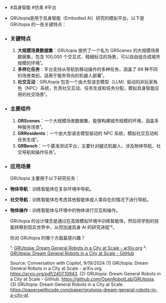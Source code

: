 - #具身智能 #仿真 #平台
- GRUtopia是用于具身智能（Embodied AI）研究的模拟平台。以下是 GRUtopia 的一些关键特点：
- ### 关键特点
  1. **大规模场景数据集**：GRUtopia 提供了一个名为 GRScenes 的大规模场景数据集，包含 100,000 个交互式、精细标注的场景，可以自由组合成城市规模的环境¹。
  2. **多样化任务**：平台支持从导航到移动操作的多种任务，涵盖了 89 种不同的场景类别，适用于服务导向的机器人部署¹。
  3. **社交互动**：GRUtopia 包含一个由大型语言模型（LLM）驱动的非玩家角色（NPC）系统，负责社交互动、任务生成和任务分配，模拟具身智能应用的社交场景¹。
- ### 主要组件
  1. **GRScenes**：一个大规模场景数据集，能够构建城市规模的环境，涵盖多种服务场景¹。
  2. **GRResidents**：一个由大型语言模型驱动的 NPC 系统，模拟社交互动和任务生成¹。
  3. **GRBench**：一个基准测试平台，主要针对腿式机器人，涉及物体导航、社交导航和操作任务¹。
- ### 应用场景
  GRUtopia 主要用于以下研究任务：
- **物体导航**：训练智能体在复杂环境中导航。
- **社交导航**：训练智能体在考虑其他智能体或人类存在的情况下进行导航。
- **物体操作**：训练智能体与环境中的物体进行交互和操作。
  
  GRUtopia 的设计理念是通过在高效模拟环境中训练智能体，然后将学到的技能转移到现实世界中，从而加速具身 AI 的研究进程¹²。
  
  你对 GRUtopia 的哪个方面最感兴趣？
  
  ¹: [GRUtopia: Dream General Robots in a City at Scale - arXiv.org](https://arxiv.org/pdf/2407.10943)
  ²: [GRUtopia: Dream General Robots in a City at Scale - GitHub](https://github.com/OpenRobotLab/GRUtopia)
  
  Source: Conversation with Copilot, 9/19/2024
  (1) GRUtopia: Dream General Robots in a City at Scale - arXiv.org. https://arxiv.org/pdf/2407.10943.
  (2) GRUtopia: Dream General Robots in a City at Scale - GitHub. https://github.com/OpenRobotLab/GRUtopia.
  (3) GRUtopia: Dream General Robots in a City at Scale. https://paperswithcode.com/paper/grutopia-dream-general-robots-in-a-city-at.